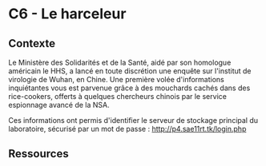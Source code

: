# C6 - Le harceleur

## Contexte

Le Ministère des Solidarités et de la Santé, aidé par son homologue américain le HHS, a lancé en toute discrétion une enquête sur l'institut de virologie de Wuhan, en Chine. Une première volée d'informations inquiétantes vous est parvenue grâce à des mouchards cachés dans des rice-cookers, offerts à quelques chercheurs chinois par le service espionnage avancé de la NSA.

Ces informations ont permis d'identifier le serveur de stockage principal du laboratoire, sécurisé par un mot de passe : http://p4.sae11rt.tk/login.php

## Ressources
